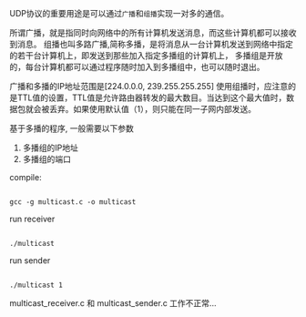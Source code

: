 

UDP协议的重要用途是可以通过`广播`和`组播`实现一对多的通信。

所谓广播，就是指同时向网络中的所有计算机发送消息，而这些计算机都可以接收到消息。
组播也叫多路广播,简称多播，是将消息从一台计算机发送到网络中指定的若干台计算机上，即发送到那些加入指定多播组的计算机上，
多播组是开放的，每台计算机都可以通过程序随时加入到多播组中，也可以随时退出。


广播和多播的IP地址范围是[224.0.0.0, 239.255.255.255]
使用组播时，应注意的是TTL值的设置，TTL值是允许路由器转发的最大数目。当达到这个最大值时，数据包就会被丢弃。如果使用默认值（1），则只能在同一子网内部发送。


基于多播的程序, 一般需要以下参数

1. 多播组的IP地址
1. 多播组的端口



compile:

```

gcc -g multicast.c -o multicast

```

run receiver

```

./multicast

```

run sender

```

./multicast 1

```


multicast_receiver.c 和 multicast_sender.c 工作不正常...
